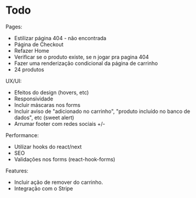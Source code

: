 # Todo

Pages:

- Estilizar página 404 - não encontrada
- Página de Checkout
- Refazer Home
- Verificar se o produto existe, se n jogar pra pagina 404
- Fazer uma renderização condicional da página de carrinho
- 24 produtos

UX/UI:

- Efeitos do design (hovers, etc)
- Responsividade
- Incluir máscaras nos forms
- Incluir aviso de "adicionado no carrinho", "produto incluído no banco de dados", etc (sweet alert)
- Arrumar footer com redes sociais +/-

Performance:

- Utilizar hooks do react/next
- SEO
- Validações nos forms (react-hook-forms)

Features:

- Incluir ação de remover do carrinho.
- Integração com o Stripe
